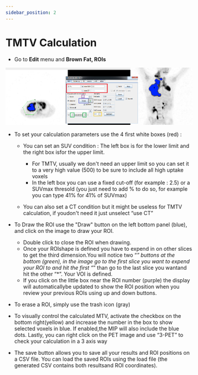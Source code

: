 ```yaml
---
sidebar_position: 2
---
```


# TMTV Calculation

- Go to **Edit** menu and **Brown Fat, ROIs**

![](../../static/img/petct/tmtv.png )



- To set your calculation parameters use the 4 first white boxes (red) :
    - You can set an SUV condition : The left box is for the lower limit and the right box isfor the upper limit.
        - For TMTV, usually we don't need an upper limit so you can set it to a very high value (500) to be sure to include all high uptake voxels
        - In the left box you can use a fixed cut-off (for example : 2.5) or a SUVmax thresold (you just need to add % to do so, for example you can type 41% for 41% of SUVmax)

    - You can also set a CT condition but it might be useless for TMTV calculation, if youdon't need it just unselect “use CT”

- To Draw the ROI use the "Draw" button on the left bottom panel (blue), and click on the image to draw your ROI. 
    - Double click to close the ROI when drawing. 
    - Once your ROIshape is defined you have to expend in on other slices to get the third dimension.You will notice two “*” buttons at the bottom (green), in the image go to the first slice you want to expend your ROI to and hit the first “*” than go to the last slice you wantand  hit the other “*”. Your VOI is defined. 
    - If you click on the little box near the ROI number (purple) the display will automaticallybe updated to show the ROI position when you review your previous ROIs using up and down buttons.

- To erase a ROI, simply use the trash icon (gray)

- To visually control the calculated MTV, activate the checkbox on the bottom right(yellow) and increase the number in the box to show selected voxels in blue. If enabled,the MIP will also include the blue dots. Lastly, you can right click on the PET image and use “3-PET” to check your calculation in a 3 axis way

- The save button allows you to save all your results and ROI positions on a CSV file. You can load the saved ROIs using the load file (the generated CSV contains both resultsand ROI coordinates).
